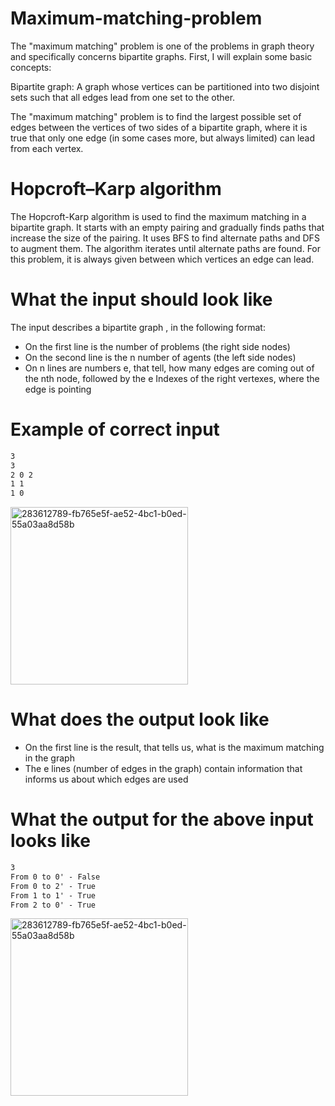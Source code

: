 # Maximum-matching-problem
The "maximum matching" problem is one of the problems in graph theory and specifically concerns bipartite graphs. First, I will explain some basic concepts:

Bipartite graph: A graph whose vertices can be partitioned into two disjoint sets such that all edges lead from one set to the other.

The "maximum matching" problem is to find the largest possible set of edges between the vertices of two sides of a bipartite graph, where it is true that only one edge (in some cases more, but always limited) can lead from each vertex.

# Hopcroft–Karp algorithm
The Hopcroft-Karp algorithm is used to find the maximum matching in a bipartite graph. It starts with an empty pairing and gradually finds paths that increase the size of the pairing. It uses BFS to find alternate paths and DFS to augment them. The algorithm iterates until alternate paths are found. For this problem, it is always given between which vertices an edge can lead.

# What the input should look like
The input describes a bipartite graph , in the following format:
- On the first line is the number of problems (the right side nodes)
- On the second line is the n number of agents (the left side nodes)
- On n lines are numbers e, that tell, how many edges are coming out of the nth node, followed by the e Indexes of the right vertexes, where the edge is pointing
# Example of correct input
```txt
3
3
2 0 2
1 1
1 0

```
<img width="284" alt="283612789-fb765e5f-ae52-4bc1-b0ed-55a03aa8d58b" src="https://github.com/Otasmacour/Maximum-matching-problem/assets/111227700/6b912c8e-a998-4186-b785-c01711f13b1a">

# What does the output look like

- On the first line is the result, that tells us, what is the maximum matching in the graph
- The e lines (number of edges in the graph) contain information that informs us about which edges are used
# What the output for the above input looks like
```txt
3
From 0 to 0' - False
From 0 to 2' - True
From 1 to 1' - True
From 2 to 0' - True
```
<img width="284" alt="283612789-fb765e5f-ae52-4bc1-b0ed-55a03aa8d58b" src="https://github.com/Otasmacour/Maximum-matching-problem/assets/111227700/01a60b12-a662-4085-9e84-f8220d5e1e75">



